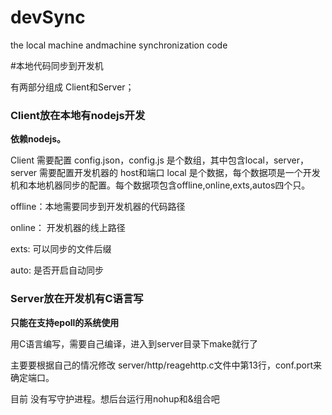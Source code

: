 # devSync
the local machine andmachine synchronization code


#本地代码同步到开发机

有两部分组成 Client和Server；

### Client放在本地有nodejs开发

 **依赖nodejs。**

 Client 需要配置 config.json，config.js 是个数组，其中包含local，server，
 server 需要配置开发机器的 host和端口
 local 是个数据，每个数据项是一个开发机和本地机器同步的配置。每个数据项包含offline,online,exts,autos四个只。

 offline：本地需要同步到开发机器的代码路径

 online： 开发机器的线上路径

 exts: 可以同步的文件后缀

 auto: 是否开启自动同步




### Server放在开发机有C语言写

 **只能在支持epoll的系统使用**

 用C语言编写，需要自己编译，进入到server目录下make就行了

 主要要根据自己的情况修改 server/http/reagehttp.c文件中第13行，conf.port来确定端口。

 目前 没有写守护进程。想后台运行用nohup和&组合吧